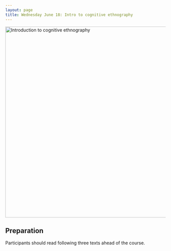 ```yaml
---
layout: page
title: Wednesday June 18: Intro to cognitive ethnography
---
```


<div class="text-center">
  <img src="{{ 'assets/img/cognitive_ethnography_poster.png' | relative_url }}" alt="Introduction to cognitive ethnography" width="600"/>
</div>

## Preparation

Participants should read following three texts ahead of the course.
